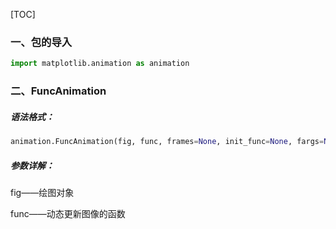 [TOC]

### 一、包的导入

```python
import matplotlib.animation as animation
```

### 二、FuncAnimation

##### 语法格式：

```python
animation.FuncAnimation(fig, func, frames=None, init_func=None, fargs=None,save_count=None, *, cache_frame_data=True, **kwargs)
```

##### 参数详解：

fig——绘图对象

func——动态更新图像的函数

